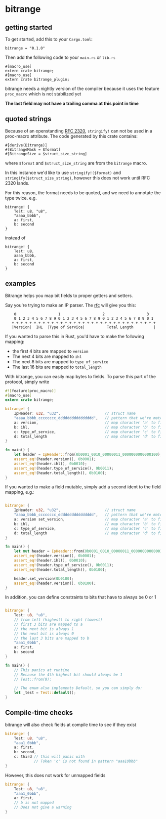 # bitrange

## getting started

To get started, add this to your `Cargo.toml`:
```
bitrange = "0.1.0"
```

Then add the following code to your `main.rs` or `lib.rs`
```
#[macro_use]
extern crate bitrange;
#[macro_use]
extern crate bitrange_plugin;
```

bitrange needs a nightly version of the compiler because it uses the feature `proc_macro` which is not stabilized yet

<b>The last field may not have a trailing comma at this point in time</b>

## quoted strings

Because of an openstanding [RFC 2320](https://github.com/rust-lang/rfcs/pull/2320), `stringify!` can not be used in a proc-macro attribute. The code generated by this crate contains:
```
#[derive(Bitrange)]
#[BitrangeMask = $format]
#[BitrangeSize = $struct_size_string]
```
where `$format` and `$struct_size_string` are from the `bitrange` macro.

In this instance we'd like to use `stringify!($format)` and `stringify($struct_size_string)`, however this does not work until RFC 2320 lands.

For this reason, the format needs to be quoted, and we need to annotate the type twice. e.g.
```
bitrange! {
    Test: u8, "u8",
    "aaaa_bbbb",
    a: first,
    b: second
}
```
instead of
```
bitrange! {
    Test: u8,
    aaaa_bbbb,
    a: first,
    b: second
}
```

## examples

Bitrange helps you map bit fields to proper getters and setters.

Say you're trying to make an IP parser. The [rfc](https://tools.ietf.org/html/rfc791#section-3.1) will give you this:

```
    0                   1                   2                   3
    0 1 2 3 4 5 6 7 8 9 0 1 2 3 4 5 6 7 8 9 0 1 2 3 4 5 6 7 8 9 0 1
   +-+-+-+-+-+-+-+-+-+-+-+-+-+-+-+-+-+-+-+-+-+-+-+-+-+-+-+-+-+-+-+-+
   |Version|  IHL  |Type of Service|          Total Length         |
```

If you wanted to parse this in Rust, you'd have to make the following mapping:
* the first 4 bits are mapped to `version`
* The next 4 bits are mapped to `ihl`
* The next 8 bits are mapped to `type_of_service`
* The last 16 bits are mapped to `total_length`

With bitrange, you can easily map bytes to fields. To parse this part of the protocol, simply write

``` rust
#![feature(proc_macro)]
#[macro_use]
extern crate bitrange;

bitrange! {
    IpHeader: u32, "u32",                    // struct name
    "aaaa_bbbb_cccccccc_dddddddddddddddd",   // pattern that we're matching against
    a: version,                              // map character 'a' to field 'version'
    b: ihl,                                  // map character 'b' to field 'ihl'
    c: type_of_service,                      // map character 'c' to field 'type_of_service'
    d: total_length                          // map character 'd' to field 'total_length'
}

fn main() {
    let header = IpHeader::from(0b0001_0010_00000011_0000000000000100);
    assert_eq!(header.version(), 0b0001);
    assert_eq!(header.ihl(), 0b0010);
    assert_eq!(header.type_of_service(), 0b0011);
    assert_eq!(header.total_length(), 0b0100);
}
```

If you wanted to make a field mutable, simply add a second ident to the field mapping, e.g.:

``` rust

bitrange! {
    IpHeader: u32, "u32",                    // struct name
    "aaaa_bbbb_cccccccc_dddddddddddddddd",   // pattern that we're matching against
    a: version set_version,                  // map character 'a' to field 'version', and create setter 'set_version'
    b: ihl,                                  // map character 'b' to field 'ihl'
    c: type_of_service,                      // map character 'c' to field 'type_of_service'
    d: total_length                          // map character 'd' to field 'total_length'
}

fn main() {
    let mut header = IpHeader::from(0b0001_0010_00000011_0000000000000100);
    assert_eq!(header.version(), 0b0001);
    assert_eq!(header.ihl(), 0b0010);
    assert_eq!(header.type_of_service(), 0b0011);
    assert_eq!(header.total_length(), 0b0100);

    header.set_version(0b0100);
    assert_eq!(header.version(), 0b0100);
}
```

In addition, you can define constraints to bits that have to always be 0 or 1
``` rust

bitrange! {
    Test: u8, "u8",
    // from left (highest) to right (lowest)
    // first 3 bits are mapped to a
    // the next bit is always 1
    // the next bit is always 0
    // the last 3 bits are mapped to b
    "aaa1_0bbb",
    a: first,
    b: second
}

fn main() {
    // This panics at runtime
    // Because the 4th highest bit should always be 1
    // Test::from(0);

    // The enum also implements Default, so you can simply do:
    let _test = Test::default();
}
```

## Compile-time checks

bitrange will also check fields at compile time to see if they exist

``` rust
bitrange! { 
    Test: u8, "u8",
    "aaa1_0bbb",
    a: first,
    b: second,
    c: third // this will panic with
             // Token 'c' is not found in pattern "aaa10bbb"
}
```

However, this does not work for unmapped fields

``` rust
bitrange! {
    Test: u8, "u8",
    "aaa1_0bbb",
    a: first,
    // b is not mapped
    // Does not give a warning
}
```